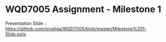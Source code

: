 # WQD7005 Assignment - Milestone 1
Presentation Slide : https://github.com/sivaliga/WQD7005/blob/master/Milestone%201-Slide.pptx
